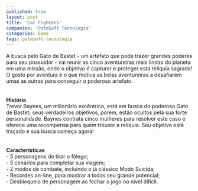 ```yaml
---
published: true
layout: post
title: 'Cat Fighters'
companies: 'PalmSoft Tecnologia'
categories: Game
tags: palmsoft-tecnologia
---
```

A busca pelo Gato de Bastet - um artefato que pode trazer grandes poderes para seu possuidor - vai reunir as cinco aventureiras mais lindas do planeta em uma miss&atilde;o, onde o objetivo &eacute; capturar e proteger esta rel&iacute;quia sagrada!<br />O gosto por aventura &eacute; o que motiva as belas aventureiras a desafiarem umas as outras para conseguir o poderoso artefato.<br /><br /><br /><span style="font-weight: bold;">Hist&oacute;ria</span><br />Trevor Baynes, um milion&aacute;rio exc&ecirc;ntrico, est&aacute; em busca do poderoso Gato de Bastet; seus verdadeiros objetivos, por&eacute;m, est&atilde;o ocultos pela sua forte personalidade. Baynes contrata cinco mulheres para resolver este caso e oferece uma recompensa para quem trouxer a rel&iacute;quia. Seu objetivo est&aacute; tra&ccedil;ado e sua busca come&ccedil;a agora!<br /><br /><br /><span style="font-weight: bold;">Caracter&iacute;sticas</span><br />- 5 personagens de tirar o f&ocirc;lego;<br />- 5 cen&aacute;rios para completar sua viagem;<br />- 2 modos de combate, incluindo o j&aacute; cl&aacute;ssico Modo Suicida;<br />- Recordes on-line, para mostrar a todos seu grande potencial;<br />- Desbloqueio de personagem ao fechar o jogo no n&iacute;vel dif&iacute;cil.